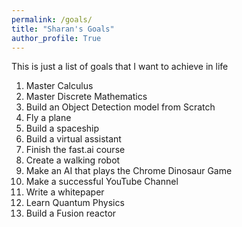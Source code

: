 ```yaml
---
permalink: /goals/
title: "Sharan's Goals"
author_profile: True
---
```


This is just a list of goals that I want to achieve in life

1. Master Calculus
2. Master Discrete Mathematics
3. Build an Object Detection model from Scratch
4. Fly a plane
5. Build a spaceship
6. Build a virtual assistant
7. Finish the fast.ai course
8. Create a walking robot
9. Make an AI that plays the Chrome Dinosaur Game
10. Make a successful YouTube Channel
11. Write a whitepaper
12. Learn Quantum Physics
13. Build a Fusion reactor

